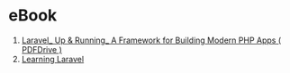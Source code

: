 # eBook 

1. [Laravel_ Up & Running_ A Framework for Building Modern PHP Apps ( PDFDrive )](assets/Laravel_Up_Running_A_Framework_for_Building_Modern_PHP_Apps_(PDFDrive).pdf)
2. [Learning Laravel](assets/laravel.pdf)

